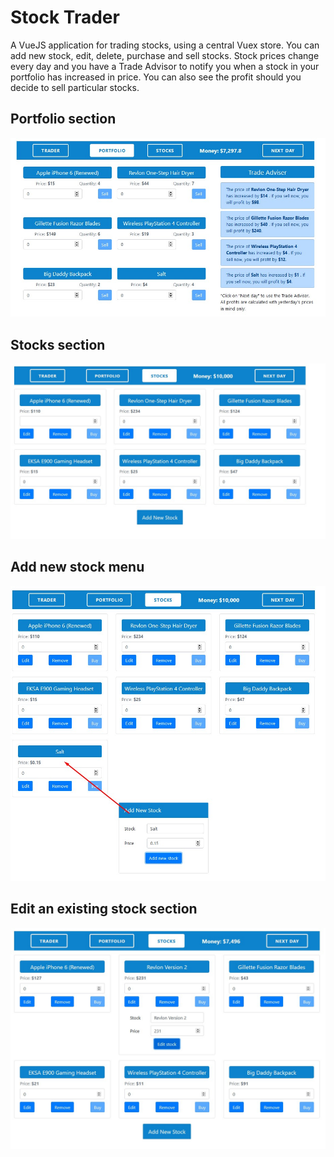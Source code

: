 # Stock Trader

A VueJS application for trading stocks, using a central Vuex store. You can add new stock, edit, delete, purchase and sell stocks. Stock prices change every day and you have a Trade Advisor to notify you when a stock in your portfolio has increased in price. You can also see the profit should you decide to sell particular stocks.

## Portfolio section

![alt text](screenshots/portfolio.jpg "Portfolio of stocks")

## Stocks section

![alt text](screenshots/stocks.jpg "Stocks section")

## Add new stock menu

![alt text](screenshots/add.jpg "Add new stock menu")

## Edit an existing stock section

![alt text](screenshots/edit.jpg "Edit an existing stock section")
